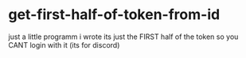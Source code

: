 # get-first-half-of-token-from-id
just a little programm i wrote its just the FIRST half of the token so you CANT login with it (its for discord)
